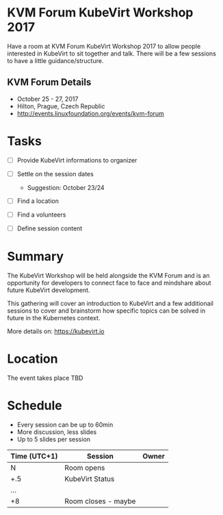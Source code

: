# KVM Forum KubeVirt Workshop 2017
Have a room at KVM Forum KubeVirt Workshop 2017 to allow people interested in
KubeVirt to sit together and talk.
There will be a few sessions to have a little guidance/structure.

## KVM Forum Details

- October 25 - 27, 2017
- Hilton, Prague, Czech Republic
- <http://events.linuxfoundation.org/events/kvm-forum>


# Tasks
- [ ] Provide KubeVirt informations to organizer
- [ ] Settle on the session dates
  - Suggestion: October 23/24
- [ ] Find a location
- [ ] Find a volunteers
- [ ] Define session content


# Summary
The KubeVirt Workshop will be held alongside the KVM Forum and is an
opportunity for developers to connect face to face and mindshare about
future KubeVirt development.

This gathering will cover an introduction to KubeVirt and a few additionail
sessions to cover and brainstorm how specific topics can be solved in future
in the Kubernetes context.

More details on: <https://kubevirt.io>


# Location
The event takes place TBD


# Schedule

* Every session can be up to 60min
 * More discussion, less slides
 * Up to 5 slides per session

Time (UTC+1) | Session | Owner
-----|---------|-------
N | Room opens | 
+.5 | KubeVirt Status |
… |  |
+8 | Room closes - maybe |
